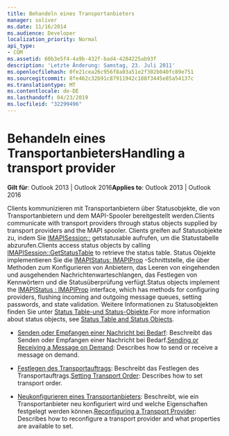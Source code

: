 ```yaml
---
title: Behandeln eines Transportanbieters
manager: soliver
ms.date: 11/16/2014
ms.audience: Developer
localization_priority: Normal
api_type:
- COM
ms.assetid: 60b3e5f4-4a9b-432f-bad4-4284225ab93f
description: 'Letzte Änderung: Samstag, 23. Juli 2011'
ms.openlocfilehash: 0fe21cea26c956f8a03a51e2f302b040fc89e751
ms.sourcegitcommit: 8fe462c32b91c87911942c188f3445e85a54137c
ms.translationtype: MT
ms.contentlocale: de-DE
ms.lasthandoff: 04/23/2019
ms.locfileid: "32299496"
---
```

# <a name="handling-a-transport-provider"></a><span data-ttu-id="a7a97-103">Behandeln eines Transportanbieters</span><span class="sxs-lookup"><span data-stu-id="a7a97-103">Handling a transport provider</span></span>
  
<span data-ttu-id="a7a97-104">**Gilt für**: Outlook 2013 | Outlook 2016</span><span class="sxs-lookup"><span data-stu-id="a7a97-104">**Applies to**: Outlook 2013 | Outlook 2016</span></span> 
  
<span data-ttu-id="a7a97-105">Clients kommunizieren mit Transportanbietern über Statusobjekte, die von Transportanbietern und dem MAPI-Spooler bereitgestellt werden.</span><span class="sxs-lookup"><span data-stu-id="a7a97-105">Clients communicate with transport providers through status objects supplied by transport providers and the MAPI spooler.</span></span> <span data-ttu-id="a7a97-106">Clients greifen auf Statusobjekte zu, indem Sie [IMAPISession::](imapisession-getstatustable.md) getstatusable aufrufen, um die Statustabelle abzurufen.</span><span class="sxs-lookup"><span data-stu-id="a7a97-106">Clients access status objects by calling [IMAPISession::GetStatusTable](imapisession-getstatustable.md) to retrieve the status table.</span></span> <span data-ttu-id="a7a97-107">Status Objekte implementieren Sie die [IMAPIStatus: IMAPIProp](imapistatusimapiprop.md) -Schnittstelle, die über Methoden zum Konfigurieren von Anbietern, das Leeren von eingehenden und ausgehenden Nachrichtenwarteschlangen, das Festlegen von Kennwörtern und die Statusüberprüfung verfügt.</span><span class="sxs-lookup"><span data-stu-id="a7a97-107">Status objects implement the [IMAPIStatus : IMAPIProp](imapistatusimapiprop.md) interface, which has methods for configuring providers, flushing incoming and outgoing message queues, setting passwords, and state validation.</span></span> <span data-ttu-id="a7a97-108">Weitere Informationen zu Statusobjekten finden Sie unter [Status Table-und Status-Objekte](status-table-and-status-objects.md).</span><span class="sxs-lookup"><span data-stu-id="a7a97-108">For more information about status objects, see [Status Table and Status Objects](status-table-and-status-objects.md).</span></span>


- <span data-ttu-id="a7a97-109">[Senden oder Empfangen einer Nachricht bei Bedarf](sending-or-receiving-a-message-on-demand.md): Beschreibt das Senden oder Empfangen einer Nachricht bei Bedarf.</span><span class="sxs-lookup"><span data-stu-id="a7a97-109">[Sending or Receiving a Message on Demand](sending-or-receiving-a-message-on-demand.md): Describes how to send or receive a message on demand.</span></span>
    
- <span data-ttu-id="a7a97-110">[Festlegen des Transportauftrags](setting-transport-order.md): Beschreibt das Festlegen des Transportauftrags.</span><span class="sxs-lookup"><span data-stu-id="a7a97-110">[Setting Transport Order](setting-transport-order.md): Describes how to set transport order.</span></span>
    
- <span data-ttu-id="a7a97-111">[Neukonfigurieren eines Transportanbieters](reconfiguring-a-transport-provider.md): Beschreibt, wie ein Transportanbieter neu konfiguriert wird und welche Eigenschaften festgelegt werden können.</span><span class="sxs-lookup"><span data-stu-id="a7a97-111">[Reconfiguring a Transport Provider](reconfiguring-a-transport-provider.md): Describes how to reconfigure a transport provider and what properties are available to set.</span></span>
    

